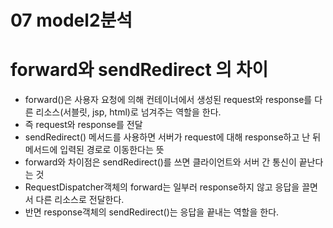 # 07 model2분석

# forward와 sendRedirect 의 차이
- forward()은 사용자 요청에 의해 컨테이너에서 생성된 request와 response를 다른 리소스(서블릿, jsp, html)로 넘겨주는 역할을 한다.
- 즉 request와 response를 전달
- sendRedirect() 메서드를 사용하면 서버가 request에 대해 response하고 난 뒤 메서드에 입력된 경로로 이동한다는 뜻
- forward와 차이점은 sendRedirect()를 쓰면 클라이언트와 서버 간 통신이 끝난다는 것
- RequestDispatcher객체의 forward는 일부러 response하지 않고 응답을 끌면서 다른 리소스로 전달한다.
- 반면 response객체의 sendRedirect()는 응답을 끝내는 역할을 한다.
